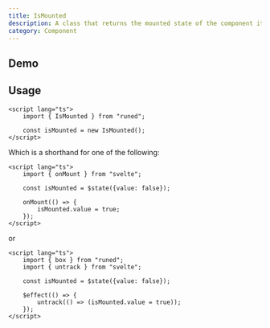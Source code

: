 ```yaml
---
title: IsMounted
description: A class that returns the mounted state of the component it's called in.
category: Component
---
```


<script>
import Demo from '$lib/components/demos/is-mounted.svelte';
</script>

## Demo

<Demo />

## Usage

```svelte
<script lang="ts">
	import { IsMounted } from "runed";

	const isMounted = new IsMounted();
</script>
```

Which is a shorthand for one of the following:

```svelte
<script lang="ts">
	import { onMount } from "svelte";

	const isMounted = $state({value: false});

	onMount(() => {
		isMounted.value = true;
	});
</script>
```

or

```svelte
<script lang="ts">
	import { box } from "runed";
	import { untrack } from "svelte";

	const isMounted = $state({value: false});

	$effect(() => {
		untrack(() => (isMounted.value = true));
	});
</script>
```
